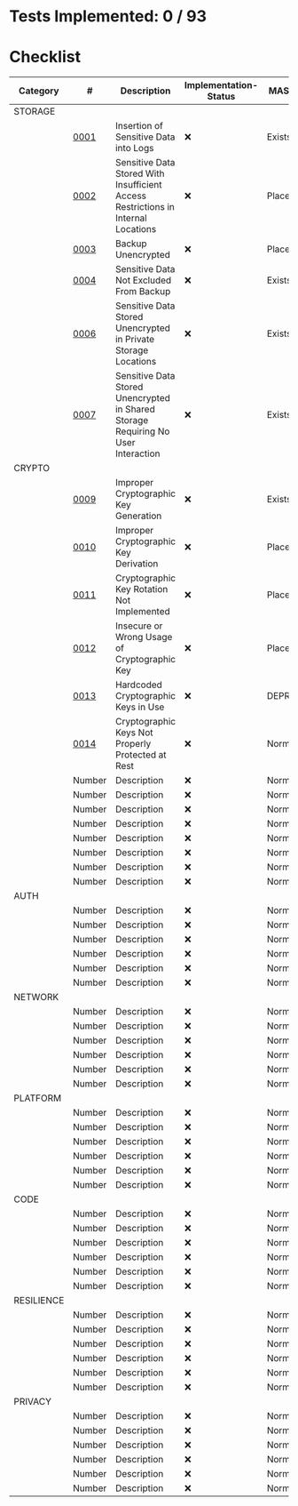 # Tests Implemented: 0 / 93

# Checklist

| Category | # | Description | Implementation-Status | MAS-Status |
|----------|----------|----------|----------|----------|
| STORAGE |  |  |  |  |
|  | [0001](https://mas.owasp.org/MASWE/MASVS-STORAGE/MASWE-0001/) | Insertion of Sensitive Data into Logs | ❌ | Exists |
|  | [0002](https://mas.owasp.org/MASWE/MASVS-STORAGE/MASWE-0002/) | Sensitive Data Stored With Insufficient Access Restrictions in Internal Locations |❌| Placeholder |
|  | [0003](https://mas.owasp.org/MASWE/MASVS-STORAGE/MASWE-0003/) | Backup Unencrypted |❌| Placeholder |
|  | [0004](https://mas.owasp.org/MASWE/MASVS-STORAGE/MASWE-0004/) | Sensitive Data Not Excluded From Backup |❌| Exists |
|  | [0006](https://mas.owasp.org/MASWE/MASVS-STORAGE/MASWE-0006/) | Sensitive Data Stored Unencrypted in Private Storage Locations |❌| Exists |
|  | [0007](https://mas.owasp.org/MASWE/MASVS-STORAGE/MASWE-0007/) | Sensitive Data Stored Unencrypted in Shared Storage Requiring No User Interaction |❌| Exists |
| CRYPTO |  |  |  |  |
|  | [0009](https://mas.owasp.org/MASWE/MASVS-CRYPTO/MASWE-0009/) | Improper Cryptographic Key Generation |❌| Exists |
|  | [0010](https://mas.owasp.org/MASWE/MASVS-CRYPTO/MASWE-0010/) | Improper Cryptographic Key Derivation |❌| Placeholder |
|  | [0011](https://mas.owasp.org/MASWE/MASVS-CRYPTO/MASWE-0011/) | Cryptographic Key Rotation Not Implemented |❌| Placeholder |
|  | [0012](https://mas.owasp.org/MASWE/MASVS-CRYPTO/MASWE-0012/) | Insecure or Wrong Usage of Cryptographic Key |❌| Placeholder |
|  | [0013](https://mas.owasp.org/MASWE/MASVS-CRYPTO/MASWE-0013/) | Hardcoded Cryptographic Keys in Use |❌| DEPRECATED |
|  | [0014](https://mas.owasp.org/MASWE/MASVS-CRYPTO/MASWE-0014/) | Cryptographic Keys Not Properly Protected at Rest |❌| Normal |
|  | Number | Description |❌| Normal |
|  | Number | Description |❌| Normal |
|  | Number | Description |❌| Normal |
|  | Number | Description |❌| Normal |
|  | Number | Description |❌| Normal |
|  | Number | Description |❌| Normal |
|  | Number | Description |❌| Normal |
|  | Number | Description |❌| Normal |
| AUTH |  |  |  |  |
|  | Number | Description |❌| Normal |
|  | Number | Description |❌| Normal |
|  | Number | Description |❌| Normal |
|  | Number | Description |❌| Normal |
|  | Number | Description |❌| Normal |
|  | Number | Description |❌| Normal |
| NETWORK |  |  |  |  |
|  | Number | Description |❌| Normal |
|  | Number | Description |❌| Normal |
|  | Number | Description |❌| Normal |
|  | Number | Description |❌| Normal |
|  | Number | Description |❌| Normal |
|  | Number | Description |❌| Normal |
| PLATFORM |  |  |  |  |
|  | Number | Description |❌| Normal |
|  | Number | Description |❌| Normal |
|  | Number | Description |❌| Normal |
|  | Number | Description |❌| Normal |
|  | Number | Description |❌| Normal |
|  | Number | Description |❌| Normal |
| CODE |  |  |  |  |
|  | Number | Description |❌| Normal |
|  | Number | Description |❌| Normal |
|  | Number | Description |❌| Normal |
|  | Number | Description |❌| Normal |
|  | Number | Description |❌| Normal |
|  | Number | Description |❌| Normal |
| RESILIENCE |  |  |  |  |
|  | Number | Description |❌| Normal |
|  | Number | Description |❌| Normal |
|  | Number | Description |❌| Normal |
|  | Number | Description |❌| Normal |
|  | Number | Description |❌| Normal |
|  | Number | Description |❌| Normal |
| PRIVACY |  |  |  |  |
|  | Number | Description |❌| Normal |
|  | Number | Description |❌| Normal |
|  | Number | Description |❌| Normal |
|  | Number | Description |❌| Normal |
|  | Number | Description |❌| Normal |
|  | Number | Description |❌| Normal |
